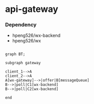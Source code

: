 api-gateway
====

### Dependency

- hpeng526/wx-backend
- hpeng526/wx

```mermaid

graph BT;

subgraph gateway

client_1-->A
client_2-->A
A[wx-gateway]-->|offer|B[messageQueue]
B-->|poll|C1[wx-backend]
B-->|poll|C2[wx-backend]

end

```
